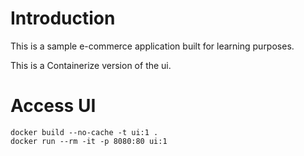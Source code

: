 # Introduction

This is a sample e-commerce application built for learning purposes.

This is a Containerize version of the ui.

# Access UI

```
docker build --no-cache -t ui:1 .
docker run --rm -it -p 8080:80 ui:1
```

